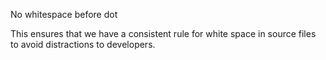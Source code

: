 No whitespace before dot

This ensures that we have a consistent rule for white space in source
files to avoid distractions to developers.

